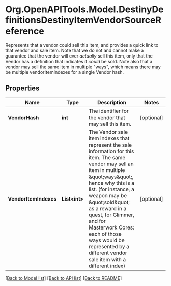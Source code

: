 # Org.OpenAPITools.Model.DestinyDefinitionsDestinyItemVendorSourceReference
Represents that a vendor could sell this item, and provides a quick link to that vendor and sale item.   Note that we do not and cannot make a guarantee that the vendor will ever *actually* sell this item, only that the Vendor has a definition that indicates it *could* be sold.   Note also that a vendor may sell the same item in multiple \"ways\", which means there may be multiple vendorItemIndexes for a single Vendor hash.

## Properties

Name | Type | Description | Notes
------------ | ------------- | ------------- | -------------
**VendorHash** | **int** | The identifier for the vendor that may sell this item. | [optional] 
**VendorItemIndexes** | **List&lt;int&gt;** | The Vendor sale item indexes that represent the sale information for this item. The same vendor may sell an item in multiple \&quot;ways\&quot;, hence why this is a list. (for instance, a weapon may be \&quot;sold\&quot; as a reward in a quest, for Glimmer, and for Masterwork Cores: each of those ways would be represented by a different vendor sale item with a different index) | [optional] 

[[Back to Model list]](../README.md#documentation-for-models) [[Back to API list]](../README.md#documentation-for-api-endpoints) [[Back to README]](../README.md)

